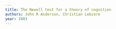 ```yaml
---
title: The Newell test for a theory of cognition
authors: John R Anderson, Christian Lebiere
year: 2003
---
```


